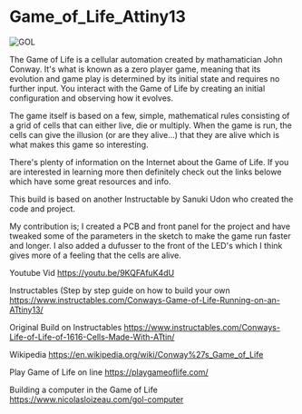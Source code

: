 # Game_of_Life_Attiny13

![GOL](https://github.com/user-attachments/assets/ab6fc993-5127-49f7-96ff-d019d419f60b)


The Game of Life is a cellular automation created by mathamatician John Conway. It's what is known as a zero player game, meaning that its evolution and game play is determined by its initial state and requires no further input. You interact with the Game of Life by creating an initial configuration and observing how it evolves.

The game itself is based on a few, simple, mathematical rules consisting of a grid of cells that can either live, die or multiply. When the game is run, the cells can give the illusion (or are they alive...) that they are alive which is what makes this game so interesting.

There's plenty of information on the Internet about the Game of Life. If you are interested in learning more then definitely check out the links belowe which have some great resources and info.

This build is based on another Instructable by Sanuki Udon who created the code and project.

My contribution is; I created a PCB and front panel for the project and have tweaked some of the parameters in the sketch to make the game run faster and longer.  I also added a dufusser to the front of the LED's which I think gives more of a feeling that the cells are alive.

Youtube Vid
https://youtu.be/9KQFAfuK4dU

Instructables (Step by step guide on how to build your own
https://www.instructables.com/Conways-Game-of-Life-Running-on-an-ATtiny13/

Original Build on Instructables
https://www.instructables.com/Conways-Life-of-Life-of-1616-Cells-Made-With-ATtin/

Wikipedia
https://en.wikipedia.org/wiki/Conway%27s_Game_of_Life

Play Game of Life on line
https://playgameoflife.com/

Building a computer in the Game of Life
https://www.nicolasloizeau.com/gol-computer
